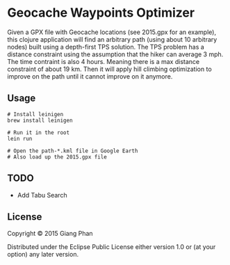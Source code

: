 # Geocache Waypoints Optimizer

Given a GPX file with Geocache locations (see 2015.gpx for an example), this clojure application
will find an arbitrary path (using about 10 arbitrary nodes) built using a depth-first TPS solution.
The TPS problem has a distance constraint using the assumption that the hiker can average 3 mph. The time
contraint is also 4 hours. Meaning there is a max distance constraint of about 19 km.
Then it will apply hill climbing optimization to improve on the path until it cannot improve on it anymore.

## Usage

```
# Install leinigen
brew install leinigen

# Run it in the root
lein run

# Open the path-*.kml file in Google Earth
# Also load up the 2015.gpx file
```

## TODO

* Add Tabu Search

## License

Copyright © 2015 Giang Phan

Distributed under the Eclipse Public License either version 1.0 or (at
your option) any later version.
